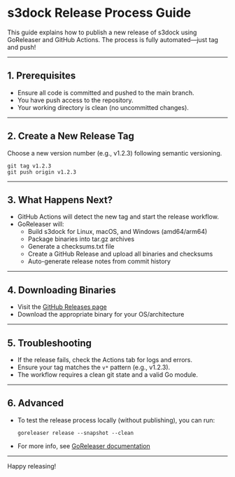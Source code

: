 # s3dock Release Process Guide

This guide explains how to publish a new release of s3dock using GoReleaser and GitHub Actions. The process is fully automated—just tag and push!

---

## 1. Prerequisites

- Ensure all code is committed and pushed to the main branch.
- You have push access to the repository.
- Your working directory is clean (no uncommitted changes).

---

## 2. Create a New Release Tag

Choose a new version number (e.g., v1.2.3) following semantic versioning.

```
git tag v1.2.3
git push origin v1.2.3
```

---

## 3. What Happens Next?

- GitHub Actions will detect the new tag and start the release workflow.
- GoReleaser will:
  - Build s3dock for Linux, macOS, and Windows (amd64/arm64)
  - Package binaries into tar.gz archives
  - Generate a checksums.txt file
  - Create a GitHub Release and upload all binaries and checksums
  - Auto-generate release notes from commit history

---

## 4. Downloading Binaries

- Visit the [GitHub Releases page](https://github.com/mindreframer/s3dock/releases)
- Download the appropriate binary for your OS/architecture

---

## 5. Troubleshooting

- If the release fails, check the Actions tab for logs and errors.
- Ensure your tag matches the `v*` pattern (e.g., v1.2.3).
- The workflow requires a clean git state and a valid Go module.

---

## 6. Advanced

- To test the release process locally (without publishing), you can run:
  ```
  goreleaser release --snapshot --clean
  ```
- For more info, see [GoReleaser documentation](https://goreleaser.com/)

---

Happy releasing! 